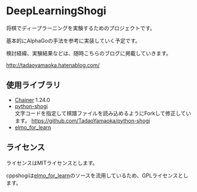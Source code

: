 # DeepLearningShogi

将棋でディープラーニングを実験するためのプロジェクトです。

基本的にAlphaGoの手法を参考に実装していく予定です。

検討経緯、実験結果などは、随時こちらのブログに掲載していきます。

http://tadaoyamaoka.hatenablog.com/

## 使用ライブラリ
* [Chainer](http://chainer.org/) 1.24.0
* [python-shogi](https://github.com/gunyarakun/python-shogi)  
文字コードを指定して棋譜ファイルを読み込めるようにForkして修正しています。
https://github.com/TadaoYamaoka/python-shogi
* [elmo_for_learn](https://github.com/mk-takizawa/elmo_for_learn)

## ライセンス
ライセンスはMITライセンスとします。

cppshogiは[elmo_for_learn](https://github.com/mk-takizawa/elmo_for_learn)のソースを流用しているため、GPLライセンスとします。
